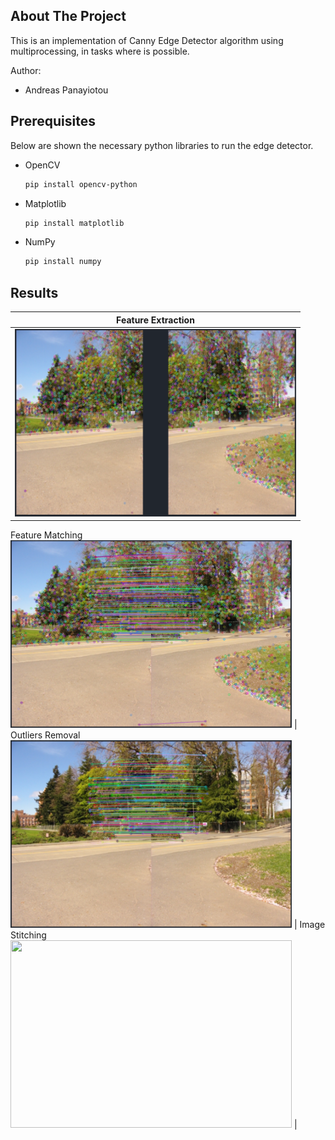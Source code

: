 <!-- ABOUT THE PROJECT -->
## About The Project

This is an implementation of Canny Edge Detector algorithm using multiprocessing, in tasks where is possible.

Author:
* Andreas Panayiotou

## Prerequisites

Below are shown the necessary python libraries to run the edge detector. 
* OpenCV
  ```sh
  pip install opencv-python
  ```
* Matplotlib
  ```sh
  pip install matplotlib
  ```
* NumPy
  ```sh
  pip install numpy
  ```
## Results
Feature Extraction        |
:------------------------:|
<img src="DemoImages/ExtractFeatures.PNG" width="450" height="300">  |
Feature Matching
<img src="DemoImages/FeatureMatching.PNG" width="450" height="300"> |
Outliers Removal
<img src="DemoImages/OutliersRemoval.PNG" width="450" height="300"> |
Image  Stitching
<img src="DemoImages/Image Stitching.PNG" width="450" height="300"> |
